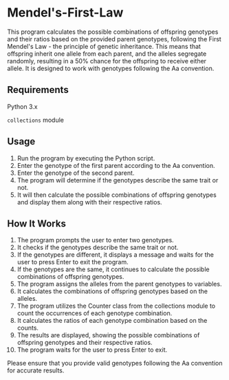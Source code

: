 # Mendel's-First-Law

This program calculates the possible combinations of offspring genotypes and their ratios based on the provided parent genotypes, following the First Mendel's Law - the principle of genetic inheritance. This means that offspring inherit one allele from each parent, and the alleles segregate randomly, resulting in a 50% chance for the offspring to receive either allele. 
It is designed to work with genotypes following the Aa convention.

## Requirements
Python 3.x

`collections` module

## Usage

1. Run the program by executing the Python script.
2. Enter the genotype of the first parent according to the Aa convention.
3. Enter the genotype of the second parent.
4. The program will determine if the genotypes describe the same trait or not.
5. It will then calculate the possible combinations of offspring genotypes and display them along with their respective ratios.

## How It Works

1. The program prompts the user to enter two genotypes.
2. It checks if the genotypes describe the same trait or not.
3. If the genotypes are different, it displays a message and waits for the user to press Enter to exit the program.
4. If the genotypes are the same, it continues to calculate the possible combinations of offspring genotypes.
5. The program assigns the alleles from the parent genotypes to variables.
6. It calculates the combinations of offspring genotypes based on the alleles.
7. The program utilizes the Counter class from the collections module to count the occurrences of each genotype combination.
8. It calculates the ratios of each genotype combination based on the counts.
9. The results are displayed, showing the possible combinations of offspring genotypes and their respective ratios.
10. The program waits for the user to press Enter to exit.

Please ensure that you provide valid genotypes following the Aa convention for accurate results.
